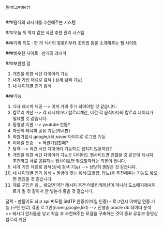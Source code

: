 ###### final_project

###음식의 레시피를 추천해주는 시스템 

###오늘 뭐 먹지 같은 식단 추천 관리 시스템

###기획 의도 : 한 끼 식사의 칼로리부터 조리법 등을 소개해주는 웹 사이트

###비슷한 사이트 : 만개의 레시피

###보완할 점 
1. 개인을 위한 식단 다이어리 기능
2. 내가 가진 재료로 검색 ( 상세 검색 기능)
3. 내 나이대별 인기 음식

###기능 
1. 식사 레시피 제공 --> 이게 거의 주가 되어야할 것 같습니다.
2. 칼로리 계산 --> 각 레시피마다 칼로리계산, 이건 각 음식마다의 칼로리 데이터가 필요할 것 같습니다.
3. 동영상 지원 --> youtube 연동?
4. 자신의 레시피 공유 기능(게시판) 
5. 회원가입시 google,kkt,naver 아이디로 로그인 기능
6. 이메일 인증 --> 회원가입할때?
7. 달력 --> 이건 식단 다이어리 기능하고 겹치지 않을까요?
8. 개인을 위한 식단 다이어리 기능은 다이어트 웹사이트면 괜찮을 것 같은데 레시피 추천하고 서로 공유하는 웹사이트면 필요할까라는 의문이 듭니다.
9. 내가 가진 재료로 검색(상세 검색 기능) --> 상당히 괜찮은 것 같습니다.
10. 내 나이대별 인기 음식 + 질병에 맞는 음식(고혈압, 당뇨)을 추천해주는 기능도 넣으면 괜찮을 것 같습니다.
11. 재료 구입은 음... 넣으면 약간 레시피 추천 어플리케이션이 아니라 도소매거래사이트가 될 것 같아서 안 넣는게 좋을 것 같습니다.
 
달력 - 만들어도 되고 api 써도됨
SMTP 인증(이메일 인증) -  로그인시 이메일 인증 기능 (구현 완료)
각종 로그인(naver,google,kkt) --> 진행중
oracle db
데이터 분석 => 레시피 인자들을 넣고 학습 후 추천해주는 모델을 구축하는 것이 중요
유튜브 동영상
칼로리 계산
